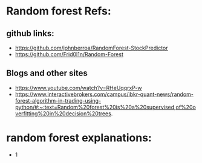 # Random forest Refs:

## github links:

- https://github.com/johnberroa/RandomForest-StockPredictor
- https://github.com/Frid0l1n/Random-Forest

## Blogs and other sites 

- https://www.youtube.com/watch?v=RHeUqqrxP-w
- https://www.interactivebrokers.com/campus/ibkr-quant-news/random-forest-algorithm-in-trading-using-python/#:~:text=Random%20forest%20is%20a%20supervised,of%20overfitting%20in%20decision%20trees.


# random forest explanations:

- 1